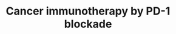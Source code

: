 ---
annotations:
- id: DOID:162
  parent: disease of cellular proliferation
  type: Disease Ontology
  value: cancer
- id: PW:0000235
  parent: regulatory pathway
  type: Pathway Ontology
  value: adaptive immune response pathway
- id: CL:0000084
  parent: native cell
  type: Cell Type Ontology
  value: T cell
- id: PW:0000605
  parent: disease pathway
  type: Pathway Ontology
  value: cancer pathway
authors:
- Khanspers
- Fehrhart
communities:
- CPTAC
- CPTAC
description: Immune checkpoints are hardwired into the immune system and are crucial
  for maintaining self-tolerance. Tumors can use these checkpoints to protect themselves
  from immune system attacks.  One such immune checkpoint is PD-1 (programmed cell
  death 1 protein), which binds to its ligand PD-L1 and inhibits immune cell activity,
  including T cell activity. By upregulating PD-L1, cancer cells can inhibit T cells
  that might otherwise attack.  One strategy for cancer immunotherapy is to block
  this kind of negative feedback, thereby increasing anti-cancer T-cell activity.
  For the PD-1 checkpoint, cancer immunotherapeutics block either the PD-1 receptor,
  or the PD-L1 ligand. The [https://www.nobelprize.org/prizes/medicine/2018/summary/
  2018 Nobel prize in Physiology or Medicine] was awarded to jointly to James Allison
  and Tasuku Honjo for their discovery of cancer therapy by inhibition of negative
  immune regulation.  Based on and figure 4B in the review by [https://www.ncbi.nlm.nih.gov/pmc/articles/PMC4856023/
  Pardoll] and figure 1 in the review by [https://www.ncbi.nlm.nih.gov/pubmed/28990585
  Sharpe and Pauken].
last-edited: 2019-11-29
ndex: 2cd29865-8b6c-11eb-9e72-0ac135e8bacf
organisms:
- Homo sapiens
redirect_from:
- /index.php/Pathway:WP4585
- /instance/WP4585
revision: null
schema-jsonld:
- '@context': https://schema.org/
  '@id': https://wikipathways.github.io/pathways/WP4585.html
  '@type': Dataset
  creator:
    '@type': Organization
    name: WikiPathways
  description: Immune checkpoints are hardwired into the immune system and are crucial
    for maintaining self-tolerance. Tumors can use these checkpoints to protect themselves
    from immune system attacks.  One such immune checkpoint is PD-1 (programmed cell
    death 1 protein), which binds to its ligand PD-L1 and inhibits immune cell activity,
    including T cell activity. By upregulating PD-L1, cancer cells can inhibit T cells
    that might otherwise attack.  One strategy for cancer immunotherapy is to block
    this kind of negative feedback, thereby increasing anti-cancer T-cell activity.
    For the PD-1 checkpoint, cancer immunotherapeutics block either the PD-1 receptor,
    or the PD-L1 ligand. The [https://www.nobelprize.org/prizes/medicine/2018/summary/
    2018 Nobel prize in Physiology or Medicine] was awarded to jointly to James Allison
    and Tasuku Honjo for their discovery of cancer therapy by inhibition of negative
    immune regulation.  Based on and figure 4B in the review by [https://www.ncbi.nlm.nih.gov/pmc/articles/PMC4856023/
    Pardoll] and figure 1 in the review by [https://www.ncbi.nlm.nih.gov/pubmed/28990585
    Sharpe and Pauken].
  keywords:
  - AMP-224
  - Atezolizumab
  - Avelumab
  - BATF
  - CD274
  - CD3D
  - CD3E
  - CD3G
  - CD8A
  - CD8B
  - Durvalumab
  - IFNG
  - JUN
  - LCK
  - MDX-1105
  - MHC I
  - MHC II
  - NFAT5
  - NFATC1
  - NFATC2
  - NFATC3
  - NFATC4
  - NFKB1
  - Nivolumab
  - PDCD1
  - PDCD1LG2
  - PI3K signaling
  - PTPN11
  - Pembrolizumab
  - Pidilizumab
  - Ras signaling
  - STAT3
  - TRA
  - TRB
  - Tislelizumab
  - Tumor-associated
  - ZAP70
  - antigen
  license: CC0
  name: Cancer immunotherapy by PD-1 blockade
seo: CreativeWork
title: Cancer immunotherapy by PD-1 blockade
wpid: WP4585
---